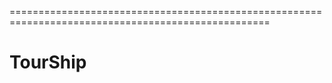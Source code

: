 ===================================================================================================
<h1> TourShip </h1>

